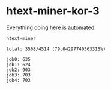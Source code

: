 # htext-miner-kor-3

Everything doing here is automated.

```
htext-miner

total: 3568/4514 (79.04297740363315%)

job0: 635
job1: 624
job2: 903
job3: 703
job4: 703
```